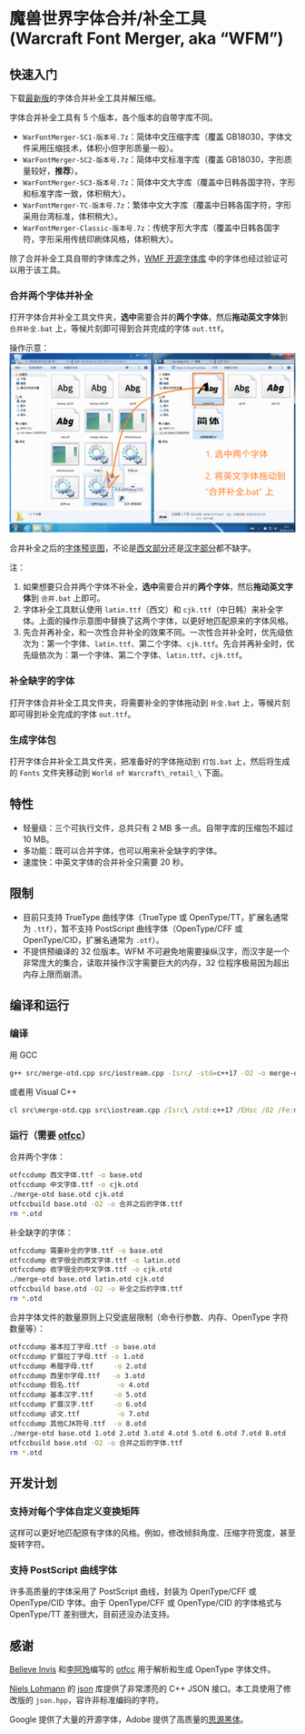 # 魔兽世界字体合并/补全工具<br>(Warcraft Font Merger, aka “WFM”)

## 快速入门

下载[最新版](https://github.com/CyanoHao/Warcraft-Font-Merger/releases/latest)的字体合并补全工具并解压缩。

字体合并补全工具有 5 个版本，各个版本的自带字库不同。
* `WarFontMerger-SC1-版本号.7z`：简体中文压缩字库（覆盖 GB18030，字体文件采用压缩技术，体积小但字形质量一般）。
* `WarFontMerger-SC2-版本号.7z`：简体中文标准字库（覆盖 GB18030，字形质量较好，**推荐**）。
* `WarFontMerger-SC3-版本号.7z`：简体中文大字库（覆盖中日韩各国字符，字形和标准字库一致，体积稍大）。
* `WarFontMerger-TC-版本号.7z`：繁体中文大字库（覆盖中日韩各国字符，字形采用台湾标准，体积稍大）。
* `WarFontMerger-Classic-版本号.7z`：传统字形大字库（覆盖中日韩各国字符，字形采用传统印刷体风格，体积稍大）。

除了合并补全工具自带的字体库之外，[WMF 开源字体库](https://github.com/CyanoHao/WFM-Free-Font) 中的字体也经过验证可以用于该工具。

### 合并两个字体并补全

打开字体合并补全工具文件夹，**选中**需要合并的**两个字体**，然后**拖动英文字体**到 `合并补全.bat` 上，等候片刻即可得到合并完成的字体 `out.ttf`。

操作示意：
![合并补全操作示意](image/merge.png)

合并补全之后的[字体预览图](image/merge-out.png)，不论是[西文部分](image/latin.png)还是[汉字部分](image/cjk.png)都不缺字。

注：
1. 如果想要只合并两个字体不补全，**选中**需要合并的**两个字体**，然后**拖动英文字体**到 `合并.bat` 上即可。
2. 字体补全工具默认使用 `latin.ttf`（西文）和 `cjk.ttf`（中日韩）来补全字体。上面的操作示意图中替换了这两个字体，以更好地匹配原来的字体风格。
3. 先合并再补全，和一次性合并补全的效果不同。一次性合并补全时，优先级依次为：第一个字体、`latin.ttf`、第二个字体、`cjk.ttf`。先合并再补全时，优先级依次为：第一个字体、第二个字体、`latin.ttf`、`cjk.ttf`。

### 补全缺字的字体

打开字体合并补全工具文件夹，将需要补全的字体拖动到 `补全.bat` 上，等候片刻即可得到补全完成的字体 `out.ttf`。

### 生成字体包

打开字体合并补全工具文件夹，把准备好的字体拖动到 `打包.bat` 上，然后将生成的 `Fonts` 文件夹移动到 `World of Warcraft\_retail_\` 下面。

## 特性

* 轻量级：三个可执行文件，总共只有 2 MB 多一点。自带字库的压缩包不超过 10 MB。
* 多功能：既可以合并字体，也可以用来补全缺字的字体。
* 速度快：中英文字体的合并补全只需要 20 秒。

## 限制

* 目前只支持 TrueType 曲线字体（TrueType 或 OpenType/TT，扩展名通常为 `.ttf`），暂不支持 PostScript 曲线字体（OpenType/CFF 或 OpenType/CID，扩展名通常为 `.otf`）。
* 不提供预编译的 32 位版本。WFM 不可避免地需要操纵汉字，而汉字是一个非常庞大的集合，读取并操作汉字需要巨大的内存，32 位程序极易因为超出内存上限而崩溃。

## 编译和运行

### 编译

用 GCC
```bash
g++ src/merge-otd.cpp src/iostream.cpp -Isrc/ -std=c++17 -O2 -o merge-otd
```

或者用 Visual C++
```cmd
cl src\merge-otd.cpp src\iostream.cpp /Isrc\ /std:c++17 /EHsc /O2 /Fe:merge-otd.exe
```

### 运行（需要 [otfcc](https://github.com/caryll/otfcc)）

合并两个字体：
```bash
otfccdump 西文字体.ttf -o base.otd
otfccdump 中文字体.ttf -o cjk.otd
./merge-otd base.otd cjk.otd
otfccbuild base.otd -O2 -o 合并之后的字体.ttf
rm *.otd
```

补全缺字的字体：
```bash
otfccdump 需要补全的字体.ttf -o base.otd
otfccdump 收字很全的西文字体.ttf -o latin.otd
otfccdump 收字很全的中文字体.ttf -o cjk.otd
./merge-otd base.otd latin.otd cjk.otd
otfccbuild base.otd -O2 -o 补全之后的字体.ttf
rm *.otd
```

合并字体文件的数量原则上只受底层限制（命令行参数、内存、OpenType 字符数量等）：
```bash
otfccdump 基本拉丁字母.ttf -o base.otd
otfccdump 扩展拉丁字母.ttf -o 1.otd
otfccdump 希腊字母.ttf     -o 2.otd
otfccdump 西里尔字母.ttf   -o 3.otd
otfccdump 假名.ttf         -o 4.otd
otfccdump 基本汉字.ttf     -o 5.otd
otfccdump 扩展汉字.ttf     -o 6.otd
otfccdump 谚文.ttf         -o 7.otd
otfccdump 其他CJK符号.ttf  -o 8.otd
./merge-otd base.otd 1.otd 2.otd 3.otd 4.otd 5.otd 6.otd 7.otd 8.otd
otfccbuild base.otd -O2 -o 合并之后的字体.ttf
rm *.otd
```

## 开发计划

### 支持对每个字体自定义变换矩阵

这样可以更好地匹配原有字体的风格。例如，修改倾斜角度、压缩字符宽度，甚至旋转字符。

### 支持 PostScript 曲线字体

许多高质量的字体采用了 PostScript 曲线，封装为 OpenType/CFF 或 OpenType/CID 字体。由于 OpenType/CFF 或 OpenType/CID 的字体格式与 OpenType/TT 差别很大，目前还没办法支持。

## 感谢

[Belleve Invis](https://github.com/be5invis) 和[李阿玲](https://github.com/clerkma)编写的 [otfcc](https://github.com/caryll/otfcc) 用于解析和生成 OpenType 字体文件。

[Niels Lohmann](https://github.com/nlohmann) 的 [json](https://github.com/nlohmann/json) 库提供了非常漂亮的 C++ JSON 接口。本工具使用了修改版的 `json.hpp`，容许非标准编码的字符。

Google 提供了大量的开源字体，Adobe 提供了高质量的[思源黑体](https://github.com/adobe-fonts/source-han-sans)。
